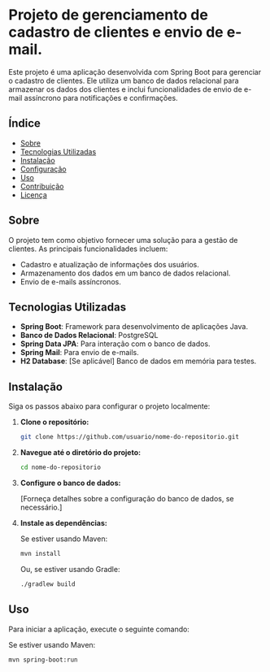 # Projeto de gerenciamento de cadastro de clientes e envio de e-mail.

Este projeto é uma aplicação desenvolvida com Spring Boot para gerenciar o cadastro de clientes. Ele utiliza um banco de dados relacional para armazenar os dados dos clientes e inclui funcionalidades de envio de e-mail assíncrono para notificações e confirmações.

## Índice

- [Sobre](#sobre)
- [Tecnologias Utilizadas](#tecnologias-utilizadas)
- [Instalação](#instalação)
- [Configuração](#configuração)
- [Uso](#uso)
- [Contribuição](#contribuição)
- [Licença](#licença)

## Sobre

O projeto tem como objetivo fornecer uma solução para a gestão de clientes. As principais funcionalidades incluem:

- Cadastro e atualização de informações dos usuários.
- Armazenamento dos dados em um banco de dados relacional.
- Envio de e-mails assíncronos.

## Tecnologias Utilizadas

- **Spring Boot**: Framework para desenvolvimento de aplicações Java.
- **Banco de Dados Relacional**: PostgreSQL
- **Spring Data JPA**: Para interação com o banco de dados.
- **Spring Mail**: Para envio de e-mails.
- **H2 Database**: [Se aplicável] Banco de dados em memória para testes.

## Instalação

Siga os passos abaixo para configurar o projeto localmente:

1. **Clone o repositório:**

    ```bash
    git clone https://github.com/usuario/nome-do-repositorio.git
    ```

2. **Navegue até o diretório do projeto:**

    ```bash
    cd nome-do-repositorio
    ```

3. **Configure o banco de dados:** 

   [Forneça detalhes sobre a configuração do banco de dados, se necessário.]

4. **Instale as dependências:**

    Se estiver usando Maven:

    ```bash
    mvn install
    ```

    Ou, se estiver usando Gradle:

    ```bash
    ./gradlew build
    ```
## Uso

Para iniciar a aplicação, execute o seguinte comando:

Se estiver usando Maven:

```bash
mvn spring-boot:run
